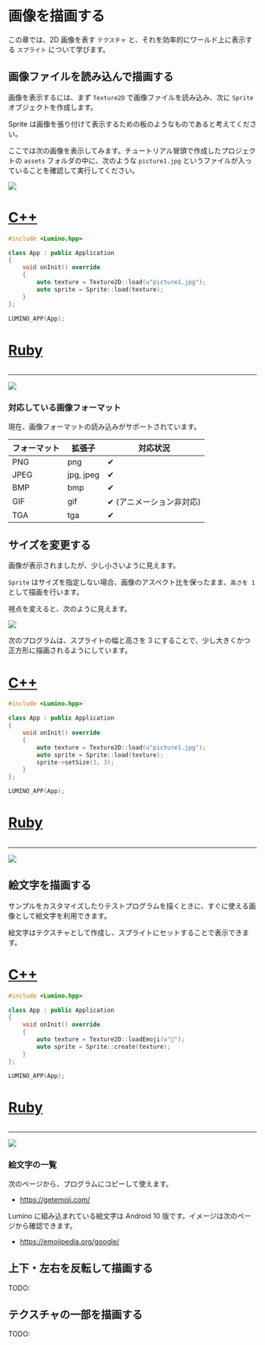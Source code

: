 画像を描画する
==========

この章では、2D 画像を表す `テクスチャ` と、それを効率的にワールド上に表示する `スプライト` について学びます。


画像ファイルを読み込んで描画する
----------

画像を表示するには、まず `Texture2D` で画像ファイルを読み込み、次に `Sprite` オブジェクトを作成します。

Sprite は画像を張り付けて表示するための板のようなものであると考えてください。

ここでは次の画像を表示してみます。チュートリアル冒頭で作成したプロジェクトの `assets` フォルダの中に、次のような `picture1.jpg` というファイルが入っていることを確認して実行してください。

![](img/picture1.jpg)

# [C++](#tab/lang-cpp)
```cpp
#include <Lumino.hpp>

class App : public Application
{
    void onInit() override
    {
        auto texture = Texture2D::load(u"picture1.jpg");
        auto sprite = Sprite::load(texture);
    }
};

LUMINO_APP(App);
```
# [Ruby](#tab/lang-ruby)
```ruby

```
---

![](img/image-1.png)

### 対応している画像フォーマット

現在、画像フォーマットの読み込みがサポートされています。

| フォーマット | 拡張子 | 対応状況 |
|---|---|---|
| PNG | png | ✔ |
| JPEG | jpg, jpeg | ✔ |
| BMP | bmp | ✔ |
| GIF | gif | ✔ (アニメーション非対応) |
| TGA | tga | ✔ |



サイズを変更する
----------

画像が表示されましたが、少し小さいように見えます。

`Sprite` はサイズを指定しない場合、画像のアスペクト比を保ったまま、`高さを 1` として描画を行います。

視点を変えると、次のように見えます。

![](img/image-2.png)

次のプログラムは、スプライトの幅と高さを 3 にすることで、少し大きくかつ正方形に描画されるようにしています。

# [C++](#tab/lang-cpp)
```cpp
#include <Lumino.hpp>

class App : public Application
{
    void onInit() override
    {
        auto texture = Texture2D::load(u"picture1.jpg");
        auto sprite = Sprite::load(texture);
        sprite->setSize(3, 3);
    }
};

LUMINO_APP(App);
```
# [Ruby](#tab/lang-ruby)
```ruby

```
---

![](img/image-3.png)

絵文字を描画する
----------

サンプルをカスタマイズしたりテストプログラムを描くときに、すぐに使える画像として絵文字を利用できます。

絵文字はテクスチャとして作成し、スプライトにセットすることで表示できます。

# [C++](#tab/lang-cpp)
```cpp
#include <Lumino.hpp>

class App : public Application
{
    void onInit() override
    {
        auto texture = Texture2D::loadEmoji(u"🌱");
        auto sprite = Sprite::create(texture);
    }
};

LUMINO_APP(App);
```
# [Ruby](#tab/lang-ruby)
```ruby

```
---

![](img/image-4.png)

### 絵文字の一覧

次のページから、プログラムにコピーして使えます。

- https://getemoji.com/

Lumino に組み込まれている絵文字は Android 10 版です。イメージは次のページから確認できます。

- https://emojipedia.org/google/

上下・左右を反転して描画する
----------

TODO:

テクスチャの一部を描画する
----------

TODO:
